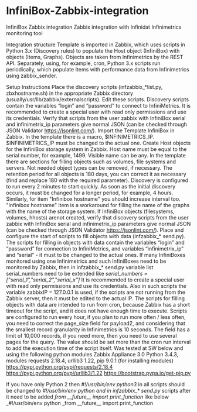 # InfiniBox-Zabbix-integration
InfiniBox Zabbix integration
Zabbix integration with Infinidat Infinimetrics monitoring tool

Integration structure
Template is imported in Zabbix, which uses scripts in Python 3.x (Discovery rules) to populate the Host object (InfiniBox) with objects (Items, Graphs). Objects are taken from Infinimetrics by the REST API. Separately, using, for example, cron, Python 3.x scripts run periodically, which populate Items with performance data from Infinimetrics using zabbix_sender.

Setup Instructions
Place the discovery scripts (infzabbix\_\*list.py, zbxhostname.sh) in the appropriate Zabbix directory (usually/usr/lib/zabbix/externalscripts). Edit these scripts. Discovery scripts contain the variables “login” and “password” to connect to InfiniMetrics. It is recommended to create a special user with read only permissions and use its credentials. Verify that scripts from the user zabbix with InfiniBox serial and infinimetrix_ip parameters give normal JSON (can be checked through JSON Validator https://jsonlint.com/).
Import the Template InfiniBox in Zabbix. In the template there is a macro, $INFINIMETRICS_IP. $INFINIMETRICS_IP must be changed to the actual one.
Create Host objects for the InfiniBox storage system in Zabbix. Host name must be equal to the serial number, for example, 1499. Visible name can be any. In the template there are sections for filling objects such as volumes, file systems and servers. Not needed object types can be removed, if necessary. The retention period for all objects is 180 days, you can correct it as necessary (find and replace <history>180</history> with the required parameter).
Discovery is configured to run every 2 minutes to start quickly. As soon as the initial discovery occurs, it must be changed for a longer period, for example, 4 hours. Similarly, for item "Infinibox hostname" you should increase interval too. "Infinibox hostname" item is a workaround for filling the name of the graphs with the name of the storage system. If InfiniBox objects (filesystems, volumes, hhosts) arenot created, verify that discovery scripts from the user zabbix with InfiniBox serial and infinimetrix_ip parameters give normal JSON (can be checked through JSON Validator https://jsonlint.com/).
Place and configure the start of scripts to fill objects with data (infzabbix\_\* send.py). The scripts for filling in objects with data contain the variables “login” and “password” for connection to InfiniMetrics, and variables “infinimetrix_ip” and “serial” - it must to be changed to the actual ones. If many InfiniBoxes monitored using one Infinimetrics and such InfiniBoxes need to be monitored by Zabbix, then in infzabbix\_\* send.py variable list serial_numbers need to be extended like 
_serial\_numbers = ["serial\_1","serial\_2","serial\_x"]_
It is recommended to create a special user with read only permissions and use its credentials. Also in such scripts the variable zabbixIP = 127.0.0.1 is used, if the scripts are not running from the Zabbix server, then it must be edited to the actual IP.
The scripts for filling objects with data are intended to run from cron, because Zabbix has a short timeout for the script, and it does not have enough time to execute. Scripts are configured to run every hour, if you plan to run more often / less often, you need to correct the page\_size field for payload2, and considering that the smallest record granularity in Infinimetrics is 10 seconds. The field has a limit of 10,000 records, if you need more, then you need to use several pages for the query. The value should be set more than the cron run interval to add the execution time of the script itself.
Was tested at SW below and using the following python modules
Zabbix Appliance 3.0
Python 3.4.3, modules requests 2.18.4, urllib3 1.22, pip 9.0.1 (for installing modules)
https://pypi.python.org/pypi/requests/2.18.4
https://pypi.python.org/pypi/urllib3/1.22
https://bootstrap.pypa.io/get-pip.py

If you have only Python 2 then _#!/usr/bin/env python3_ in all scripts should be changed to _#!/usr/bin/env python and in infzabbix\_\* send.py_ scripts after it need to be added _from \_\_future\_\_ import print_function_ like below
_#!/usr/bin/env python
_from \_\_future\_\_ import print\_function
